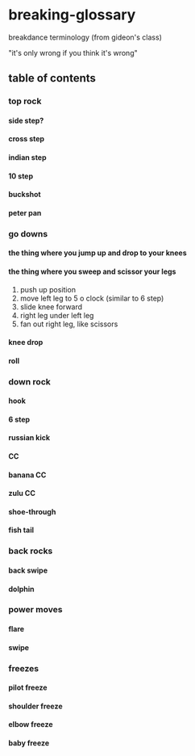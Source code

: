 # breaking-glossary

breakdance terminology (from gideon's class)

"it's only wrong if you think it's wrong"

## table of contents

### top rock

#### side step?

#### cross step

#### indian step

#### 10 step

#### buckshot

#### peter pan

### go downs

#### the thing where you jump up and drop to your knees

#### the thing where you sweep and scissor your legs

1. push up position
2. move left leg to 5 o clock (similar to 6 step)
3. slide knee forward
4. right leg under left leg
5. fan out right leg, like scissors

#### knee drop

#### roll

### down rock

#### hook

#### 6 step

#### russian kick

#### CC

#### banana CC

#### zulu CC

#### shoe-through

#### fish tail

### back rocks

#### back swipe

#### dolphin

### power moves

#### flare

#### swipe

### freezes

#### pilot freeze

#### shoulder freeze

#### elbow freeze

#### baby freeze
